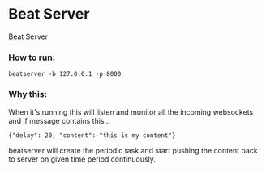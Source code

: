 # Beat Server

Beat Server

### How to run:

    beatserver -b 127.0.0.1 -p 8000

### Why this:

When it's running this will listen and monitor all the incoming websockets
and if message contains this...

    {"delay": 20, "content": "this is my content"}

beatserver will create the periodic task and start pushing the content back to
server on given time period continuously.
